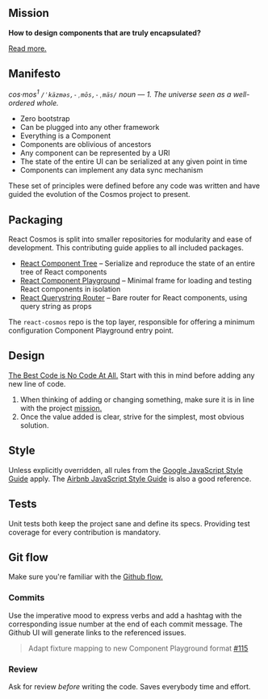 ## Mission

**How to design components that are truly encapsulated?**

[Read more.](https://github.com/skidding/react-cosmos/wiki/Problem)

## Manifesto

_cos·mos<sup>1</sup> `/ˈkäzməs,-ˌmōs,-ˌmäs/` noun — 1. The universe seen as
a well-ordered whole._

- Zero bootstrap
- Can be plugged into any other framework
- Everything is a Component
- Components are oblivious of ancestors
- Any component can be represented by a URI
- The state of the entire UI can be serialized at any given point in time
- Components can implement any data sync mechanism

These set of principles were defined before any code was written and have guided the evolution of the Cosmos project to present.

## Packaging

React Cosmos is split into smaller repositories for modularity and ease of development. This contributing guide applies to all included packages.

- [React Component Tree](packages/react-component-tree) – Serialize and reproduce the state of an entire tree of React components
- [React Component Playground](packages/react-component-playground) – Minimal frame for loading and testing React components in isolation
- [React Querystring Router](packages/react-querystring-router) – Bare router for React components, using query string as props

The `react-cosmos` repo is the top layer, responsible for offering a minimum configuration Component Playground entry point.

## Design

[The Best Code is No Code At All.](http://blog.codinghorror.com/the-best-code-is-no-code-at-all/) Start with this in mind before adding any new line of code.

1. When thinking of adding or changing something, make sure it is in line with the project [mission.](#mission)
2. Once the value added is clear, strive for the simplest, most obvious solution.

## Style

Unless explicitly overridden, all rules from the [Google JavaScript Style Guide](https://google-styleguide.googlecode.com/svn/trunk/javascriptguide.xml) apply. The [Airbnb JavaScript Style Guide](https://github.com/airbnb/javascript) is also a good reference.

## Tests

Unit tests both keep the project sane and define its specs. Providing test coverage for every contribution is mandatory.

## Git flow

Make sure you're familiar with the [Github flow.](https://guides.github.com/introduction/flow/)

### Commits

Use the imperative mood to express verbs and add a hashtag with the corresponding issue number at the end of each commit message. The Github UI will generate links to the referenced issues.

> Adapt fixture mapping to new Component Playground format [#115](https://github.com/skidding/react-cosmos/issues/115)

### Review

Ask for review *before* writing the code. Saves everybody time and effort.
